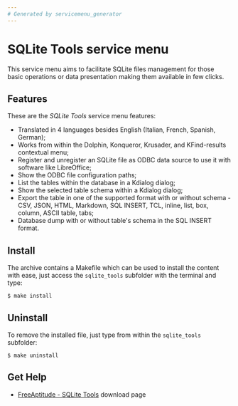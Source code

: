 ```yaml
---
# Generated by servicemenu_generator
---
```

# SQLite Tools service menu

This service menu aims to facilitate SQLite files management for those basic operations
or data presentation making them available in few clicks.

## Features

These are the *SQLite Tools* service menu features:
- Translated in 4 languages besides English (Italian, French, Spanish, German);
- Works from within the Dolphin, Konqueror, Krusader, and KFind-results contextual menu;
- Register and unregister an SQLite file as ODBC data source to use it with software like LibreOffice;
- Show the ODBC file configuration paths;
- List the tables within the database in a Kdialog dialog;
- Show the selected table schema within a Kdialog dialog;
- Export the table in one of the supported format with or without schema -
  CSV, JSON, HTML, Markdown, SQL INSERT, TCL,
  inline, list, box, column, ASCII table, tabs;
- Database dump with or without table's schema in the SQL INSERT format.

## Install

The archive contains a Makefile which can be used to install the content with ease,
just access the `sqlite_tools` subfolder with the terminal and type:
```
$ make install
```

## Uninstall

To remove the installed file, just type from within the `sqlite_tools` subfolder:
```
$ make uninstall
```

## Get Help

- [FreeAptitude - SQLite Tools][download] download page

[download]: https://freeaptitude.altervista.org/downloads/sqlite-tools.html "SQLite Tools download page on FreeAptitude"
